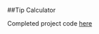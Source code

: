 ##Tip Calculator

Completed project code [here](https://github.com/upperlinecode/intro-to-swift/tree/master/day-6/TipCalculator)

